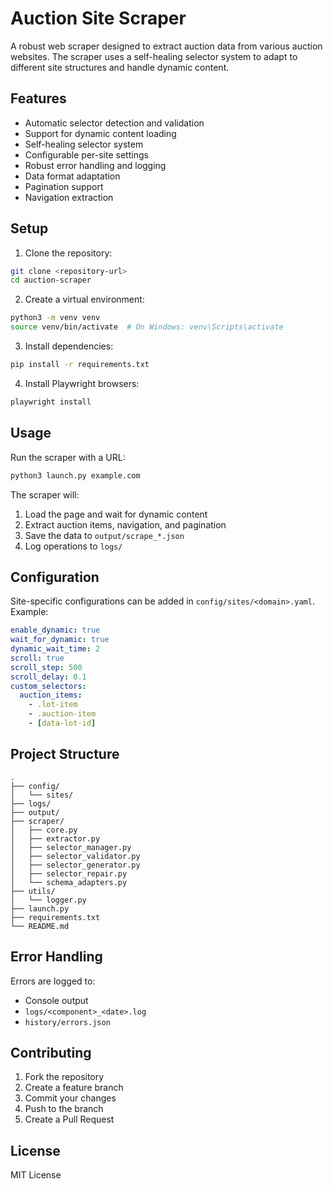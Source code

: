 # Auction Site Scraper

A robust web scraper designed to extract auction data from various auction websites. The scraper uses a self-healing selector system to adapt to different site structures and handle dynamic content.

## Features

- Automatic selector detection and validation
- Support for dynamic content loading
- Self-healing selector system
- Configurable per-site settings
- Robust error handling and logging
- Data format adaptation
- Pagination support
- Navigation extraction

## Setup

1. Clone the repository:
```bash
git clone <repository-url>
cd auction-scraper
```

2. Create a virtual environment:
```bash
python3 -m venv venv
source venv/bin/activate  # On Windows: venv\Scripts\activate
```

3. Install dependencies:
```bash
pip install -r requirements.txt
```

4. Install Playwright browsers:
```bash
playwright install
```

## Usage

Run the scraper with a URL:
```bash
python3 launch.py example.com
```

The scraper will:
1. Load the page and wait for dynamic content
2. Extract auction items, navigation, and pagination
3. Save the data to `output/scrape_*.json`
4. Log operations to `logs/`

## Configuration

Site-specific configurations can be added in `config/sites/<domain>.yaml`. Example:

```yaml
enable_dynamic: true
wait_for_dynamic: true
dynamic_wait_time: 2
scroll: true
scroll_step: 500
scroll_delay: 0.1
custom_selectors:
  auction_items:
    - .lot-item
    - .auction-item
    - [data-lot-id]
```

## Project Structure

```
.
├── config/
│   └── sites/
├── logs/
├── output/
├── scraper/
│   ├── core.py
│   ├── extractor.py
│   ├── selector_manager.py
│   ├── selector_validator.py
│   ├── selector_generator.py
│   ├── selector_repair.py
│   └── schema_adapters.py
├── utils/
│   └── logger.py
├── launch.py
├── requirements.txt
└── README.md
```

## Error Handling

Errors are logged to:
- Console output
- `logs/<component>_<date>.log`
- `history/errors.json`

## Contributing

1. Fork the repository
2. Create a feature branch
3. Commit your changes
4. Push to the branch
5. Create a Pull Request

## License

MIT License 